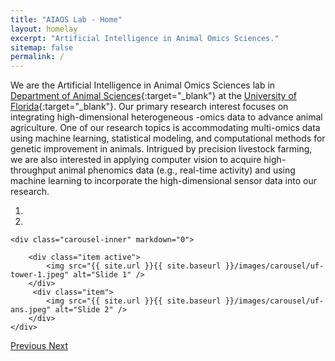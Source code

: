 ```yaml
---
title: "AIAOS Lab - Home"
layout: homelay
excerpt: "Artificial Intelligence in Animal Omics Sciences."
sitemap: false
permalink: /
---
```



We are the Artificial Intelligence in Animal Omics Sciences lab in [Department of Animal Sciences](https://animal.ifas.ufl.edu/){:target="_blank"} at the [University of Florida](https://www.ufl.edu/){:target="_blank"}. Our primary research interest focuses on integrating high-dimensional heterogeneous -omics data to advance animal agriculture. One of our research topics is accommodating multi-omics data using machine learning, statistical modeling, and computational methods for genetic improvement in animals. Intrigued by precision livestock farming, we are also interested in applying computer vision to acquire high-throughput animal phenomics data (e.g., real-time activity) and using machine learning to incorporate the high-dimensional sensor data into our research. 

<div markdown="0" id="carousel" class="carousel slide" data-ride="carousel" data-interval="8000" data-pause="hover" >
    <!-- Menu -->
    <ol class="carousel-indicators">
        <li data-target="#carousel" data-slide-to="0" class="active"></li>
        <li data-target="#carousel" data-slide-to="1"></li>
        <!-- <li data-target="#carousel" data-slide-to="2"></li> -->
    </ol>
    
    <div class="carousel-inner" markdown="0">

        <div class="item active">
            <img src="{{ site.url }}{{ site.baseurl }}/images/carousel/uf-tower-1.jpeg" alt="Slide 1" />
        </div>
         <div class="item">
            <img src="{{ site.url }}{{ site.baseurl }}/images/carousel/uf-ans.jpeg" alt="Slide 2" />
        </div>
    </div>
    
  <a class="left carousel-control" href="#carousel" role="button" data-slide="prev">
    <span class="glyphicon glyphicon-chevron-left" aria-hidden="true"></span>
    <span class="sr-only">Previous</span>
  </a>
  <a class="right carousel-control" href="#carousel" role="button" data-slide="next">
    <span class="glyphicon glyphicon-chevron-right" aria-hidden="true"></span>
    <span class="sr-only">Next</span>
  </a>
</div>

<!--
We are grateful for funding from the [Institute of Food and Agricultural Sciences (IFAS)](https://ifas.ufl.edu/), [Department of Animal Sciences](https://animal.ifas.ufl.edu/) at the [University of Florida](https://www.ufl.edu/).
-->
<!--
<figure class="fourth">
  
  <img src="{{ site.url }}{{ site.baseurl }}/images/uf-logo/as.png" style="width: 180px">
  <img src="{{ site.url }}{{ site.baseurl }}/images/uf-logo/uf-ifas.png" style="width: 180px">
  <img src="{{ site.url }}{{ site.baseurl }}/images/uf-logo/uf.png" style="width: 210px">
</figure>
-->
